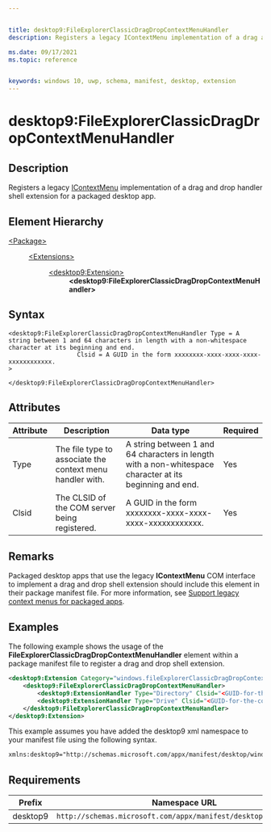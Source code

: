 ```yaml
---


title: desktop9:FileExplorerClassicDragDropContextMenuHandler
description: Registers a legacy IContextMenu implementation of a drag and drop handler shell extension for a packaged desktop app.

ms.date: 09/17/2021
ms.topic: reference


keywords: windows 10, uwp, schema, manifest, desktop, extension 
---
```


# desktop9:FileExplorerClassicDragDropContextMenuHandler

## Description

Registers a legacy [IContextMenu](/windows/win32/api/shobjidl_core/nn-shobjidl_core-icontextmenu) implementation of a drag and drop handler shell extension for a packaged desktop app.

## Element Hierarchy
<dl>
<dt><a href="element-package.md">&lt;Package&gt;</a></dt>
<dd>
<dl>
<dt><a href="element-extensions.md">&lt;Extensions&gt;</a></dt>
<dd>
<dl>
<dt><a href="element-desktop9-package-extension.md">&lt;desktop9:Extension&gt;</a></dt>
<dd><b>&lt;desktop9:FileExplorerClassicDragDropContextMenuHandler&gt;</b></dd>
</dl>
</dd>
</dl>
</dd>
</dl>

## Syntax
```syntax
<desktop9:FileExplorerClassicDragDropContextMenuHandler Type = A string between 1 and 64 characters in length with a non-whitespace character at its beginning and end. 
                   Clsid = A GUID in the form xxxxxxxx-xxxx-xxxx-xxxx-xxxxxxxxxxxx. 
>

</desktop9:FileExplorerClassicDragDropContextMenuHandler>
```

## Attributes
| Attribute | Description | Data type | Required |
|-----------|-------------|-----------|----------|
| Type | The file type to associate the context menu handler with.  | A string between 1 and 64 characters in length with a non-whitespace character at its beginning and end. | Yes |
| Clsid | The CLSID of the COM server being registered. | A GUID in the form xxxxxxxx-xxxx-xxxx-xxxx-xxxxxxxxxxxx. | Yes |

## Remarks

Packaged desktop apps that use the legacy **IContextMenu** COM interface to implement a drag and drop shell extension should include this element in their package manifest file. For more information, see [Support legacy context menus for packaged apps](/windows/msix/packaging-tool/support-legacy-context-menus).

## Examples 

The following example shows the usage of the **FileExplorerClassicDragDropContextMenuHandler** element within a package manifest file to register a drag and drop shell extension.

```xml
<desktop9:Extension Category="windows.fileExplorerClassicDragDropContextMenuHandler">
    <desktop9:FileExplorerClassicDragDropContextMenuHandler>
        <desktop9:ExtensionHandler Type="Directory" Clsid="<GUID-for-the-com-server>" />
        <desktop9:ExtensionHandler Type="Drive" Clsid="<GUID-for-the-com-server>" />
    </desktop9:FileExplorerClassicDragDropContextMenuHandler>
</desktop9:Extension>
``` 

This example assumes you have added the desktop9 xml namespace to your manifest file using the following syntax.

```xml
xmlns:desktop9="http://schemas.microsoft.com/appx/manifest/desktop/windows10/9"
```


## Requirements


| **Prefix**              |    **Namespace URL**                              |
|---------------|-------------------------------------------------------------|
| desktop9 | `http://schemas.microsoft.com/appx/manifest/desktop/windows10/9`|
